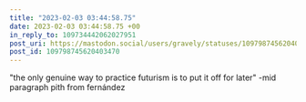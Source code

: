 ```yaml
---
title: "2023-02-03 03:44:58.75"
date: 2023-02-03 03:44:58.75 +00
in_reply_to: 109734442062027951
post_uri: https://mastodon.social/users/gravely/statuses/109798745620403470
post_id: 109798745620403470
---
```

"the only genuine way to practice futurism is to put it off for later" -mid paragraph pith from fernández


